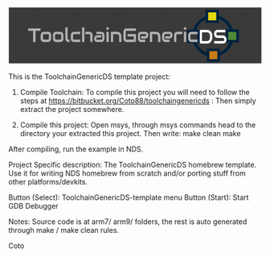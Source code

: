 ![ToolchainGenericDS](img/TGDS-Logo.png)

This is the ToolchainGenericDS template project:

1.	Compile Toolchain:
To compile this project you will need to follow the steps at https://bitbucket.org/Coto88/toolchaingenericds :
Then simply extract the project somewhere.

2.	Compile this project: 
Open msys, through msys commands head to the directory your extracted this project.
Then write:
make clean <enter>
make <enter>

After compiling, run the example in NDS. 

Project Specific description:
The ToolchainGenericDS homebrew template. Use it for writing NDS homebrew from scratch and/or porting stuff from other platforms/devkits.

Button (Select): ToolchainGenericDS-template menu
Button (Start): Start GDB Debugger

Notes:
Source code is at arm7/ arm9/ folders, the rest is auto generated through make / make clean rules.

Coto